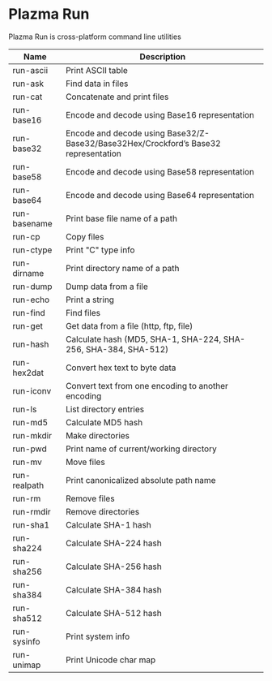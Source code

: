 # Plazma Run

Plazma Run is cross-platform command line utilities

| Name         | Description    |
| ------------ | -------------- |
| run-ascii    | Print ASCII table |
| run-ask      | Find data in files |
| run-cat      | Concatenate and print files |
| run-base16   | Encode and decode using Base16 representation |
| run-base32   | Encode and decode using Base32/Z-Base32/Base32Hex/Crockford’s Base32 representation |
| run-base58   | Encode and decode using Base58 representation |
| run-base64   | Encode and decode using Base64 representation |
| run-basename | Print base file name of a path |
| run-cp       | Copy files
| run-ctype    | Print "C" type info
| run-dirname  | Print directory name of a path |
| run-dump     | Dump data from a file
| run-echo     | Print a string
| run-find     | Find files
| run-get      | Get data from a file (http, ftp, file)
| run-hash     | Calculate hash (MD5, SHA-1, SHA-224, SHA-256, SHA-384, SHA-512)
| run-hex2dat  | Convert hex text to byte data
| run-iconv    | Convert text from one encoding to another encoding
| run-ls       | List directory entries
| run-md5      | Calculate MD5 hash
| run-mkdir    | Make directories
| run-pwd      | Print name of current/working directory
| run-mv       | Move files
| run-realpath | Print canonicalized absolute path name
| run-rm       | Remove files
| run-rmdir    | Remove directories
| run-sha1     | Calculate SHA-1 hash
| run-sha224   | Calculate SHA-224 hash
| run-sha256   | Calculate SHA-256 hash
| run-sha384   | Calculate SHA-384 hash
| run-sha512   | Calculate SHA-512 hash
| run-sysinfo  | Print system info
| run-unimap   | Print Unicode char map
